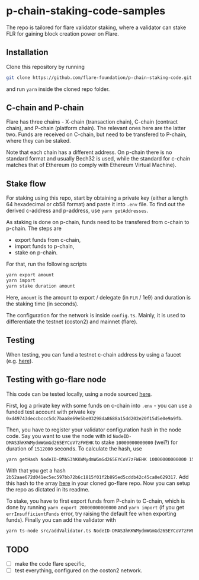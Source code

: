 # p-chain-staking-code-samples
The repo is tailored for flare validator staking, where a validator can stake FLR for gaining block creation power on Flare.

## Installation
Clone this repository by running 
```bash
git clone https://github.com/flare-foundation/p-chain-staking-code.git
```
and run `yarn` inside the cloned repo folder.

## C-chain and P-chain
Flare has three chains - X-chain (transaction chain), C-chain (contract chain), and P-chain (platform chain). The relevant ones here are the latter two. Funds are received on C-chain, but need to be transfered to P-chain, where they can be staked.

Note that each chain has a different address. On p-chain there is no standard format and usually Bech32 is used,
while the standard for c-chain matches that of Ethereum (to comply with Ethereum Virtual Machine). 

## Stake flow
For staking using this repo, start by obtaining a private key (either a length 64 hexadecimal or cb58 format) and paste it into `.env` file.
To find out the derived c-address and p-address, use `yarn getAddresses`.

As staking is done on p-chain, funds need to be transfered from c-chain to p-chain. The steps are
- export funds from c-chain,
- import funds to p-chain,
- stake on p-chain.

For that, run the following scripts
```bash
yarn export amount
yarn import
yarn stake duration amount
```

Here, `amount` is the amount to export / delegate (in `FLR` / 1e9) and duration is the staking time (in seconds).

The configuration for the network is inside `config.ts`. Mainly, it is used to differentiate the testnet (coston2) and mainnet (flare).

## Testing
When testing, you can fund a testnet c-chain address by using a faucet (e.g. [here](https://faucet.towolabs.com/)).

## Testing with go-flare node
This code can be tested locally, using a node sourced [here](https://github.com/sprwn/go-flare).

First, log a private key with some funds on c-chain into `.env` - you can use a funded test account
with private key `0xd49743deccbccc5dc7baa8e69e5be03298da8688a15dd202e20f15d5e0e9a9fb`. 

Then, you have to register your validator configuration hash in the node code.
Say you want to use the node with id `NodeID-DMAS3hKKWMydmWGmGd265EYCoV7zFWEHK` to stake `10000000000000` (wei?)
for duration of `1512000` seconds. To calculate the hash, use
```bash
yarn getHash NodeID-DMAS3hKKWMydmWGmGd265EYCoV7zFWEHK 10000000000000 1512000
```
With that you get a hash `2b52aae672d041ec5ec597bb72b6c1815f01f2b895ed5cddb42c45ca0e629317`.
Add this hash to the array [here](https://github.com/sprwn/go-flare/blob/main/avalanchego/utils/constants/validator_config.go#L76) in your cloned go-flare repo. Now you can setup the repo as dictated in its readme.

To stake, you have to first export funds from P-chain to C-chain, which is done by running
`yarn export 20000000000000` and `yarn import` (if you get `errInsufficientFunds` error, 
try raising the default fee when exporting funds). Finally you can add the validator with
```bash
yarn ts-node src/addValidator.ts NodeID-DMAS3hKKWMydmWGmGd265EYCoV7zFWEHK 10000000000000 1512000
```

## TODO
- [ ] make the code flare specific,
- [ ] test everything, configured on the coston2 network.
